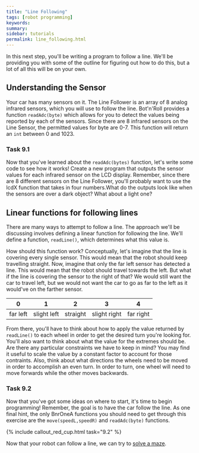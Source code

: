 ```yaml
---
title: "Line Following"
tags: [robot programming]
keywords:
summary:
sidebar: tutorials
permalink: line_following.html
---
```


In this next step, you'll be writing a program to follow a line. We'll be providing you with some of the outline for figuring out how to do this, but a lot of all this will be on your own.

## Understanding the Sensor
Your car has many sensors on it. The Line Follower is an array of 8 analog infrared sensors, which you will use to follow the line. Bot'n'Roll provides a function `readAdc(byte)` which allows for you to detect the values being reported by each of the sensors. Since there are 8 infrared sensors on the Line Sensor, the permitted values for byte are 0-7. This function will return an `int` between 0 and 1023.

### Task 9.1 

Now that you've learned about the `readAdc(bytes)` function, let's write some code to see how it works! Create a new program that outputs the sensor values for each infrared sensor on the LCD display. Remember, since there are 8 different sensors on the Line Follower, you'll probably want to use the lcdX function that takes in four numbers.What do the outputs look like when the sensors are over a dark object? What about a light one?


## Linear functions for following lines
There are many ways to attempt to follow a line. The approach we'll be discussing involves defining a linear function for following the line. We'll define a function, `readLine()`, which determines what this value is.

How should this function work? Conceptually, let's imagine that the line is covering every single sensor. This would mean that the robot should keep travelling straight. Now, imagine that only the far left sensor has detected a line. This would mean that the robot should travel towards the left. But what if the line is covering the sensor to the right of that? We would still want the car to travel left, but we would not want the car to go as far to the left as it would've on the farther sensor.

|0|1|2|3|4|
|:---:|:---:|:---:|:---:|:---:|
|far left|slight left|straight|slight right| far right|

From there, you'll have to think about how to apply the value returned by `readLine()` to each wheel in order to get the desired turn you're looking for. You'll also want to think about what the value for the extremes should be. Are there any particular constraints we have to keep in mind? You may find it useful to scale the value by a constant factor to account for those contraints. Also, think about what directions the wheels need to be moved in order to accomplish an even turn. In order to turn, one wheel will need to move forwards while the other moves backwards.

### Task 9.2

Now that you've got some ideas on where to start, it's time to begin programming! Remember, the goal is to have the car follow the line. As one final hint, the only BnrOneA functions you should need to get through this exercise are the `move(speedL,speedR)` and `readAdc(byte)` functions.

{% include callout_red_cup.html task="9.2" %}

Now that your robot can follow a line, we can try to [solve a maze](maze_solving.html).

